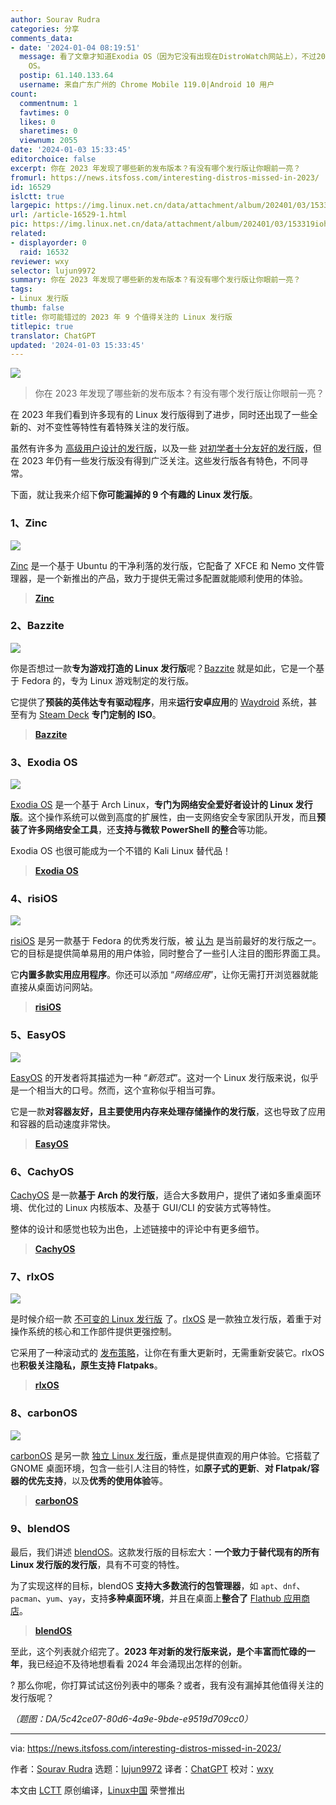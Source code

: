 ```yaml
---
author: Sourav Rudra
categories: 分享
comments_data:
- date: '2024-01-04 08:19:51'
  message: 看了文章才知道Exodia OS（因为它没有出现在DistroWatch网站上），不过2023年也出现另一个基于Arch的网络安全发行版Athena
    OS。
  postip: 61.140.133.64
  username: 来自广东广州的 Chrome Mobile 119.0|Android 10 用户
count:
  commentnum: 1
  favtimes: 0
  likes: 0
  sharetimes: 0
  viewnum: 2055
date: '2024-01-03 15:33:45'
editorchoice: false
excerpt: 你在 2023 年发现了哪些新的发布版本？有没有哪个发行版让你眼前一亮？
fromurl: https://news.itsfoss.com/interesting-distros-missed-in-2023/
id: 16529
islctt: true
largepic: https://img.linux.net.cn/data/attachment/album/202401/03/153319iohvnv1bpddphnnz.jpg
url: /article-16529-1.html
pic: https://img.linux.net.cn/data/attachment/album/202401/03/153319iohvnv1bpddphnnz.jpg.thumb.jpg
related:
- displayorder: 0
  raid: 16532
reviewer: wxy
selector: lujun9972
summary: 你在 2023 年发现了哪些新的发布版本？有没有哪个发行版让你眼前一亮？
tags:
- Linux 发行版
thumb: false
title: 你可能错过的 2023 年 9 个值得关注的 Linux 发行版
titlepic: true
translator: ChatGPT
updated: '2024-01-03 15:33:45'
---
```


![](/data/attachment/album/202401/03/153319iohvnv1bpddphnnz.jpg)



> 
> 你在 2023 年发现了哪些新的发布版本？有没有哪个发行版让你眼前一亮？
> 
> 
> 


在 2023 年我们看到许多现有的 Linux 发行版得到了进步，同时还出现了一些全新的、对不变性等特性有着特殊关注的发行版。


虽然有许多为 [高级用户设计的发行版](https://itsfoss.com/advanced-linux-distros/)，以及一些 [对初学者十分友好的发行版](https://itsfoss.com/best-linux-beginners/)，但在 2023 年仍有一些发行版没有得到广泛关注。这些发行版各有特色，不同寻常。


下面，就让我来介绍下**你可能漏掉的 9 个有趣的 Linux 发行版**。


### 1、Zinc


![](/data/attachment/album/202401/03/153346neccucf9lmt97f95.jpg)


[Zinc](https://news.itsfoss.com/zinc-distro/) 是一个基于 Ubuntu 的干净利落的发行版，它配备了 XFCE 和 Nemo 文件管理器，是一个新推出的产品，致力于提供无需过多配置就能顺利使用的体验。



> 
> **[Zinc](https://teejeetech.com/tag/zinc/)**
> 
> 
> 


### 2、Bazzite


![](/data/attachment/album/202401/03/153347t377xxxrooekfegg.jpg)


你是否想过一款**专为游戏打造的 Linux 发行版**呢？[Bazzite](https://news.itsfoss.com/bazzite/) 就是如此，它是一个基于 Fedora 的，专为 Linux 游戏制定的发行版。


它提供了**预装的英伟达专有驱动程序**，用来**运行安卓应用**的 [Waydroid](https://waydro.id/) 系统，甚至有为 [Steam Deck](https://store.steampowered.com/steamdeck) **专门定制的 ISO**。



> 
> **[Bazzite](https://github.com/ublue-os/bazzite/releases)**
> 
> 
> 


### 3、Exodia OS


![](/data/attachment/album/202401/03/153348j50e705crurn78or.jpg)


[Exodia OS](https://news.itsfoss.com/exodia-os/) 是一个基于 Arch Linux，**专门为网络安全爱好者设计的 Linux 发行版**。这个操作系统可以做到高度的扩展性，由一支网络安全专家团队开发，而且**预装了许多网络安全工具**，还**支持与微软 PowerShell 的整合**等功能。


Exodia OS 也很可能成为一个不错的 Kali Linux 替代品！



> 
> **[Exodia OS](https://github.com/Exodia-OS/exodia-home-ISO/releases)**
> 
> 
> 


### 4、risiOS


![](/data/attachment/album/202401/03/153348qabnsa661967oqoo.jpg)


[risiOS](https://news.itsfoss.com/risi-os/) 是另一款基于 Fedora 的优秀发行版，被 [认为](https://itsfoss.com/best-fedora-linux-distributions/) 是当前最好的发行版之一。它的目标是提供简单易用的用户体验，同时整合了一些引人注目的图形界面工具。


它**内置多款实用应用程序**。你还可以添加 “*网络应用*”，让你无需打开浏览器就能直接从桌面访问网站。



> 
> **[risiOS](https://risi.io/)**
> 
> 
> 


### 5、EasyOS


![](/data/attachment/album/202401/03/153348d3b6bt63dkdbm3lt.jpg)


[EasyOS](https://news.itsfoss.com/easyos/) 的开发者将其描述为一种 “*新范式*”。这对一个 Linux 发行版来说，似乎是一个相当大的口号。然而，这个宣称似乎相当可靠。


它是一款**对容器友好，且主要使用内存来处理存储操作的发行版**，这也导致了应用和容器的启动速度非常快。



> 
> **[EasyOS](https://distro.ibiblio.org/easyos/amd64/releases/kirkstone/)**
> 
> 
> 


### 6、CachyOS


[CachyOS](https://news.itsfoss.com/cachyos/) 是一款**基于 Arch 的发行版**，适合大多数用户，提供了诸如多重桌面环境、优化过的 Linux 内核版本、及基于 GUI/CLI 的安装方式等特性。


整体的设计和感觉也较为出色，上述链接中的评论中有更多细节。



> 
> **[CachyOS](https://cachyos.org/)**
> 
> 
> 


### 7、rlxOS


![](/data/attachment/album/202401/03/153349vez3pv9n4hh3hvqx.jpg)


是时候介绍一款 [不可变的 Linux 发行版](https://itsfoss.com/immutable-linux-distros/) 了。[rlxOS](https://news.itsfoss.com/rlxos/) 是一款独立发行版，着重于对操作系统的核心和工作部件提供更强控制。


它采用了一种滚动式的 [发布策略](https://itsfoss.com/rolling-release/)，让你在有重大更新时，无需重新安装它。rlxOS 也**积极关注隐私，原生支持 Flatpaks**。



> 
> **[rlxOS](https://rlxos.dev/downloads/)**
> 
> 
> 


### 8、carbonOS


![](/data/attachment/album/202401/03/153349ssmmixxp4g8wk5so.jpg)


[carbonOS](https://news.itsfoss.com/carbonos/) 是另一款 [独立 Linux 发行版](https://itsfoss.com/independent-linux-distros/)，重点是提供直观的用户体验。它搭载了 GNOME 桌面环境，包含一些引人注目的特性，如**原子式的更新**、**对 Flatpak/容器的优先支持**，以及**优秀的使用体验**等。



> 
> **[carbonOS](https://carbon.sh/)**
> 
> 
> 


### 9、blendOS


最后，我们讲述 [blendOS](https://news.itsfoss.com/blendos/)。这款发行版的目标宏大：**一个致力于替代现有的所有 Linux 发行版的发行版**，具有不可变的特性。


为了实现这样的目标，blendOS **支持大多数流行的包管理器**，如 `apt`、`dnf`、`pacman`、`yum`、`yay`，支持**多种桌面环境**，并且在桌面上**整合了** [Flathub 应用商店](https://flathub.org/en)。



> 
> **[blendOS](https://blendos.co/)**
> 
> 
> 


至此，这个列表就介绍完了。**2023 年对新的发行版来说，是个丰富而忙碌的一年**，我已经迫不及待地想看看 2024 年会涌现出怎样的创新。


? 那么你呢，你打算试试这份列表中的哪条？或者，我有没有漏掉其他值得关注的发行版呢？


*（题图：DA/5c42ce07-80d6-4a9e-9bde-e9519d709cc0）*




---


via: <https://news.itsfoss.com/interesting-distros-missed-in-2023/>


作者：[Sourav Rudra](https://news.itsfoss.com/author/sourav/) 选题：[lujun9972](https://github.com/lujun9972) 译者：[ChatGPT](https://linux.cn/lctt/ChatGPT) 校对：[wxy](https://github.com/wxy)


本文由 [LCTT](https://github.com/LCTT/TranslateProject) 原创编译，[Linux中国](https://linux.cn/) 荣誉推出